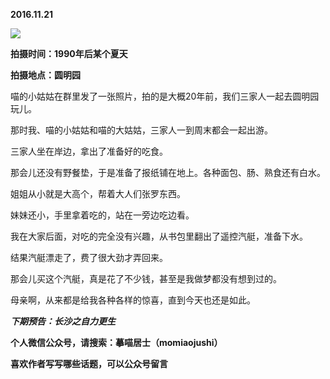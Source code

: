 
          
            
**2016.11.21**



![](//upload-images.jianshu.io/upload_images/51001-58e6df51d267a102.jpg)




**拍摄时间：1990年后某个夏天**

**拍摄地点：圆明园**

喵的小姑姑在群里发了一张照片，拍的是大概20年前，我们三家人一起去圆明园玩儿。

那时我、喵的小姑姑和喵的大姑姑，三家人一到周末都会一起出游。

三家人坐在岸边，拿出了准备好的吃食。

那会儿还没有野餐垫，于是准备了报纸铺在地上。各种面包、肠、熟食还有白水。

姐姐从小就是大高个，帮着大人们张罗东西。

妹妹还小，手里拿着吃的，站在一旁边吃边看。

我在大家后面，对吃的完全没有兴趣，从书包里翻出了遥控汽艇，准备下水。

结果汽艇漂走了，费了很大劲才弄回来。

那会儿买这个汽艇，真是花了不少钱，甚至是我做梦都没有想到过的。

母亲啊，从来都是给我各种各样的惊喜，直到今天也还是如此。


***下期预告：长沙之自力更生***


**个人微信公众号，请搜索：摹喵居士（momiaojushi）**

**喜欢作者写写哪些话题，可以公众号留言**

          
        